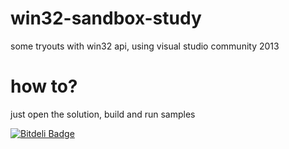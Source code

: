 # win32-sandbox-study
some tryouts with win32 api, using visual studio community 2013

# how to?
just open the solution, build and run samples


[![Bitdeli Badge](https://d2weczhvl823v0.cloudfront.net/engreimor/win32-sandbox-study/trend.png)](https://bitdeli.com/free "Bitdeli Badge")

